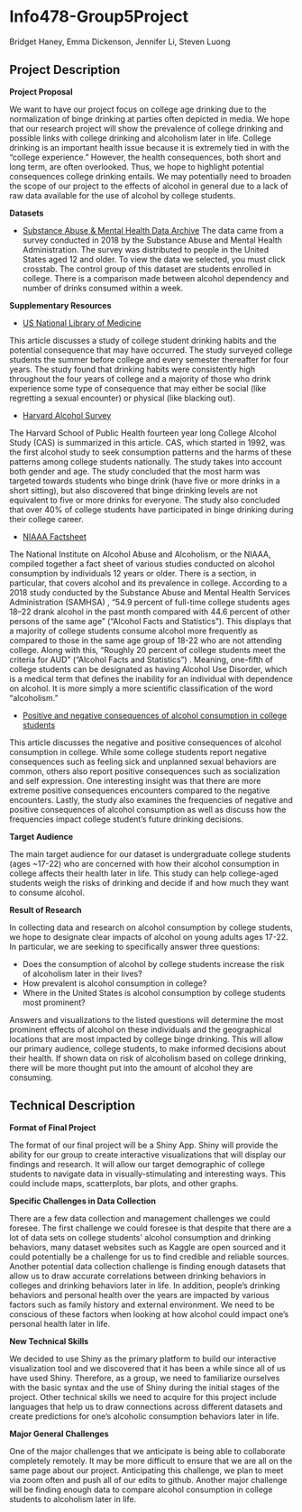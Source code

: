 # Info478-Group5Project
Bridget Haney, Emma Dickenson, Jennifer Li, Steven Luong

## Project Description

**Project Proposal**

We want to have our project focus on college age drinking due to the normalization of binge drinking at parties often depicted in media.  We hope that our research project will show the prevalence of college drinking and possible links with college drinking and alcoholism later in life.  College drinking is an important health issue because it is extremely tied in with the “college experience.” However, the health consequences, both short and long term, are often overlooked. Thus, we hope to highlight potential consequences college drinking entails. We may potentially need to broaden the scope of our project to the effects of alcohol in general due to a lack of raw data available for the use of alcohol by college students.

**Datasets**
- [Substance Abuse & Mental Health Data Archive](https://pdas.samhsa.gov/#/survey/NSDUH-2018-DS0001?column=ALDAYPWK&control=COLLENRLST&results_received=true&row=DEPNDALC&run_chisq=false&weight=ANALWT_C)
The data came from a survey conducted in 2018 by the Substance Abuse and Mental Health Administration. The survey was distributed to people in the United States aged 12 and older. To view the data we selected, you must click crosstab. The control group of this dataset are students enrolled in college. There is a comparison made between alcohol dependency and number of drinks consumed within a week.



**Supplementary Resources**

- [US National Library of Medicine](https://www.ncbi.nlm.nih.gov/pmc/articles/PMC4708254/)

This article discusses a study of college student drinking habits and the potential consequence that may have occurred.  The study surveyed college students the summer before college and every semester thereafter for four years. The study found that drinking habits were consistently high throughout the four years of college and a majority of those who drink experience some type of consequence that may either be social (like regretting a sexual encounter) or physical (like blacking out).

- [Harvard Alcohol Survey](http://archive.sph.harvard.edu/cas/What-We-Learned-08.pdf)

The Harvard School of Public Health fourteen year long College Alcohol Study (CAS) is summarized in this article. CAS, which started in 1992, was the first alcohol study to seek consumption patterns and the harms of these patterns among college students nationally. The study takes into account both gender and age. The study concluded that the most harm was targeted towards students who binge drink (have five or more drinks in a short sitting), but also discovered that binge drinking levels are not equivalent to five or more drinks for everyone. The study also concluded that over 40% of college students have participated in binge drinking during their college career.

- [NIAAA Factsheet](https://www.niaaa.nih.gov/publications/brochures-and-fact-sheets/alcohol-facts-and-statistics)

The National Institute on Alcohol Abuse and Alcoholism, or the NIAAA, compiled together a fact sheet of various studies conducted on alcohol consumption by individuals 12 years or older. There is a section, in particular, that covers alcohol and its prevalence in college. According to a 2018 study conducted by the Substance Abuse and Mental Health Services Administration (SAMHSA) , “54.9 percent of full-time college students ages 18–22 drank alcohol in the past month compared with 44.6 percent of other persons of the same age” (“Alcohol Facts and Statistics”). This displays that a majority of college students consume alcohol more frequently as compared to those in the same age group of 18-22 who are not attending college. Along with this, “Roughly 20 percent of college students meet the criteria for AUD” (“Alcohol Facts and Statistics”) . Meaning, one-fifth of college students can be designated as having Alcohol Use Disorder, which is a medical term that defines the inability for an individual with dependence on alcohol. It is more simply a more scientific classification of the word “alcoholism.”

- [Positive and negative consequences of alcohol consumption in college students](https://www.sciencedirect.com/science/article/pii/S0306460303001199)

This article discusses the negative and positive consequences of alcohol consumption in college. While some college students report negative consequences such as feeling sick and unplanned sexual behaviors are common, others also report positive consequences such as socialization and self expression. One interesting insight was that there are more extreme positive consequences encounters compared to the negative encounters.  Lastly, the study also examines the frequencies of negative and positive consequences of alcohol consumption as well as discuss how the frequencies impact college student’s future drinking decisions. 

**Target Audience**

The main target audience for our dataset is undergraduate college students (ages ~17-22) who are concerned with how their alcohol consumption in college affects their health later in life. This study can help college-aged students weigh the risks of drinking and decide if and how much they want to consume alcohol. 

**Result of Research**

In collecting data and research on alcohol consumption by college students, we hope to designate clear impacts of alcohol on young adults ages 17-22. In particular, we are seeking to specifically answer three questions:

- Does the consumption of alcohol by college students increase the risk of alcoholism later in their lives?
- How prevalent is alcohol consumption in college?
- Where in the United States is alcohol consumption by college students most prominent?

Answers and visualizations to the listed questions will determine the most prominent effects of alcohol on these individuals and the geographical locations that are most impacted by college binge drinking. This will allow our primary audience, college students, to make informed decisions about their health. If shown data on risk of alcoholism based on college drinking, there will be more thought put into the amount of alcohol they are consuming.

## Technical Description

**Format of Final Project**

The format of our final project will be a Shiny App. Shiny will provide the ability for our group to create interactive visualizations that will display our findings and research. It will allow our target demographic of college students to navigate data in visually-stimulating and interesting ways. This could include maps, scatterplots, bar plots, and other graphs. 

**Specific Challenges in Data Collection**

There are a few data collection and management challenges we could foresee. The first challenge we could foresee is that despite that there are a lot of data sets on college students' alcohol consumption and drinking behaviors, many dataset websites such as Kaggle are open sourced and it could potentially be a challenge for us to find credible and reliable sources. Another potential data collection challenge is finding enough datasets that allow us to draw accurate correlations between drinking behaviors in colleges and drinking behaviors later in life. In addition, people’s drinking behaviors and personal health over the years are impacted by various factors such as family history and external environment.  We need to be conscious of these factors when looking at how alcohol could impact one’s personal health later in life.

**New Technical Skills**

We decided to use Shiny as the primary platform to build our interactive visualization tool and we discovered that it has been a while since all of us have used Shiny. Therefore, as a group, we need to familiarize ourselves with the basic syntax and the use of Shiny during the initial stages of the project. Other technical skills we need to acquire for this project include languages that help us to draw connections across different datasets and create predictions for one’s alcoholic consumption behaviors later in life. 

**Major General Challenges**

One of the major challenges that we anticipate is being able to collaborate completely remotely. It may be more difficult to ensure that we are all on the same page about our project. Anticipating this challenge, we plan to meet via zoom often and push all of our edits to github. Another major challenge will be finding enough data to compare alcohol consumption in college students to alcoholism later in life. 

